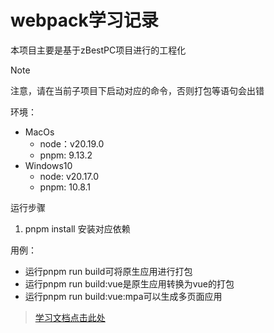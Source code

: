 # webpack学习记录

本项目主要是基于zBestPC项目进行的工程化

> [!NOTE]
>
> 注意，请在当前子项目下启动对应的命令，否则打包等语句会出错
>
> 
>
>
> 环境：
>
> - MacOs
>     - node：v20.19.0
>     - pnpm: 9.13.2
> - Windows10
>     - node:  v20.17.0
>     - pnpm: 10.8.1
>
>
> 



运行步骤

1. pnpm install 安装对应依赖



用例：

- 运行pnpm run build可将原生应用进行打包
- 运行pnpm run build:vue是原生应用转换为vue的打包
- 运行pnpm run build:vue:mpa可以生成多页面应用



> [学习文档点击此处](../../document/webpack.md)